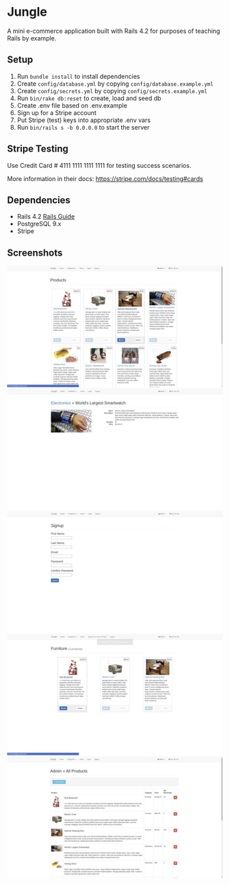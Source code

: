 # Jungle

A mini e-commerce application built with Rails 4.2 for purposes of teaching Rails by example.


## Setup

1. Run `bundle install` to install dependencies
2. Create `config/database.yml` by copying `config/database.example.yml`
3. Create `config/secrets.yml` by copying `config/secrets.example.yml`
4. Run `bin/rake db:reset` to create, load and seed db
5. Create .env file based on .env.example
6. Sign up for a Stripe account
7. Put Stripe (test) keys into appropriate .env vars
8. Run `bin/rails s -b 0.0.0.0` to start the server

## Stripe Testing

Use Credit Card # 4111 1111 1111 1111 for testing success scenarios.

More information in their docs: <https://stripe.com/docs/testing#cards>

## Dependencies

* Rails 4.2 [Rails Guide](http://guides.rubyonrails.org/v4.2/)
* PostgreSQL 9.x
* Stripe

## Screenshots

!['Products'](https://github.com/ninjabattler/jungle/blob/master/docs/Products.png?raw=true)
!['SmartWatch'](https://github.com/ninjabattler/jungle/blob/master/docs/SmartWatch.png?raw=true)
!['Signup'](https://github.com/ninjabattler/jungle/blob/master/docs/Signup.png?raw=true)
!['Furniture'](https://github.com/ninjabattler/jungle/blob/master/docs/Furniture.png?raw=true)
!['Admin Products'](https://github.com/ninjabattler/jungle/blob/master/docs/Admin%20Products.png?raw=true)